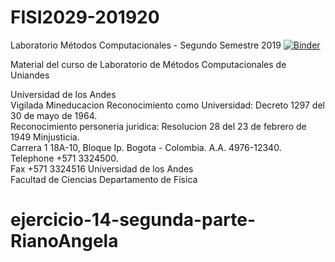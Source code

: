 # FISI2029-201920
Laboratorio Métodos Computacionales - Segundo Semestre 2019
[![Binder](http://mybinder.org/badge_logo.svg)](http://beta.mybinder.org/v2/gh/ComputoCienciasUniandes/FISI2029-201920/master)

Material del curso de Laboratorio de Métodos Computacionales de Uniandes

Universidad de los Andes  
Vigilada Mineducacion Reconocimiento como Universidad: Decreto 1297 del 30 de mayo de 1964.   
Reconocimiento personeria juridica: Resolucion 28 del 23 de febrero de 1949 Minjusticia.   
Carrera 1 18A-10, Bloque Ip. Bogota - Colombia. A.A. 4976-12340.   
Telephone +571 3324500.  
Fax +571 3324516 
Universidad de los Andes  
Facultad de Ciencias 
Departamento de Física 
# ejercicio-14-segunda-parte-RianoAngela
